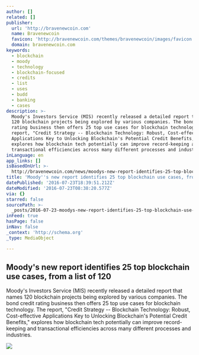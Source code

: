 ```yaml
---
author: []
related: []
publisher:
  url: 'http://bravenewcoin.com'
  name: Bravenewcoin
  favicon: 'http://bravenewcoin.com/themes/bravenewcoin/images/favicon.ico'
  domain: bravenewcoin.com
keywords:
  - blockchain
  - moody
  - technology
  - blockchain-focused
  - credits
  - list
  - uses
  - budd
  - banking
  - cases
description: >-
  Moody's Investors Service (MIS) recently released a detailed report that names
  120 blockchain projects being explored by various companies. The bond credit
  rating business then offers 25 top use cases for blockchain technology. The
  report, "Credit Strategy -- Blockchain Technology: Robust, Cost-effective
  Applications Key to Unlocking Blockchain's Potential Credit Benefits,"
  explores how blockchain tech potentially can improve record-keeping and
  transactional efficiencies across many different processes and industries.
inLanguage: en
app_links: []
isBasedOnUrl: >-
  http://bravenewcoin.com/news/moodys-new-report-identifies-25-top-blockchain-use-cases-from-a-list-of-120/
title: 'Moody''s new report identifies 25 top blockchain use cases, from a list of 120'
datePublished: '2016-07-23T18:39:51.212Z'
dateModified: '2016-07-23T08:38:20.577Z'
via: {}
starred: false
sourcePath: >-
  _posts/2016-07-23-moodys-new-report-identifies-25-top-blockchain-use-cases-f.md
inFeed: true
hasPage: false
inNav: false
_context: 'http://schema.org'
_type: MediaObject

---
```

<article style=""><h1>Moody's new report identifies 25 top blockchain use cases, from a list of 120</h1><p>Moody's Investors Service (MIS) recently released a detailed report that names 120 blockchain projects being explored by various companies. The bond credit rating business then offers 25 top use cases for blockchain technology. The report, "Credit Strategy -- Blockchain Technology: Robust, Cost-effective Applications Key to Unlocking Blockchain's Potential Credit Benefits," explores how blockchain tech potentially can improve record-keeping and transactional efficiencies across many different processes and industries.</p><img src="http://bravenewcoin.com/assets/Uploads/_resampled/CroppedImage400400-new-york-skyscrapers.jpg" /></article>